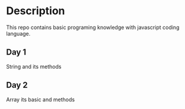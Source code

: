 # Description

This repo contains basic programing knowledge with javascript coding language.

## Day 1

String and its methods

## Day 2

Array its basic and methods
